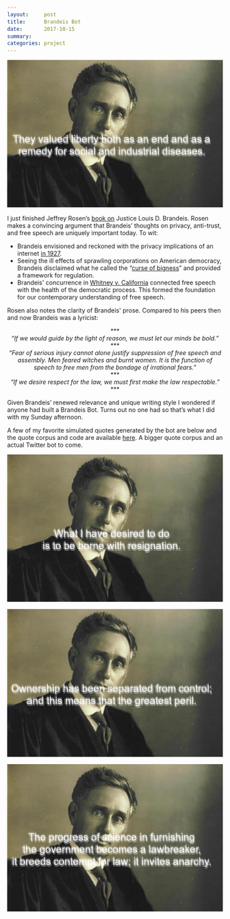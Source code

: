 ```yaml
---
layout:     post
title:      Brandeis Bot
date:       2017-10-15
summary:    
categories: project
---
```


![](/images/2017-10-15-brandeis-bot-says-1.jpeg)

I just finished Jeffrey Rosen’s [book on]( https://yalebooks.yale.edu/book/9780300158670/louis-d-brandeis) Justice Louis D. Brandeis. Rosen makes a convincing argument that Brandeis’ thoughts on privacy, anti-trust, and free speech are uniquely important today. To wit: 

*  Brandeis envisioned and reckoned with the privacy implications of an internet [in 1927](https://billofrightsinstitute.org/educate/educator-resources/lessons-plans/landmark-supreme-court-cases-elessons/olmstead-v-united-states-1927/).
*  Seeing the ill effects of sprawling corporations on American democracy, Brandeis disclaimed what he called the “[curse of bigness](https://www.theatlantic.com/politics/archive/2016/06/the-forgotten-wisdom-of-louis-d-brandeis/485477/)” and provided a framework for regulation.
*  Brandeis' concurrence in [Whitney v. California](http://www.newseuminstitute.org/2016/01/08/free-speech-impact-of-whitney-v-california/) connected free speech with the health of the democratic process. This formed the foundation for our contemporary understanding of free speech.


Rosen also notes the clarity of Brandeis' prose. Compared to his peers then and now Brandeis was a lyricist: 

<center>***</center>

<center><i>“If we would guide by the light of reason, we must let our minds be bold.”</i></center>
<center>***</center>

<center><i>“Fear of serious injury cannot alone justify suppression of free speech and assembly. Men feared witches and burnt women. It is the function of speech to free men from the bondage of irrational fears.”</i></center>
<center>***</center>

<center><i>“If we desire respect for the law, we must first make the law respectable.”</i></center>
<center>***</center>

Given Brandeis’ renewed relevance and unique writing style I wondered if anyone had built a Brandeis Bot. Turns out no one had so that’s what I did with my Sunday afternoon.

A few of my favorite simulated quotes generated by the bot are below and the quote corpus and code are available [here](https://github.com/etachov/brandeis_bot). A bigger quote corpus and an actual Twitter bot to come.

![](/images/2017-10-15-brandeis-bot-says-2.jpeg)


![](/images/2017-10-15-brandeis-bot-says-3.jpeg)


![](/images/2017-10-15-brandeis-bot-says-4.jpeg)


